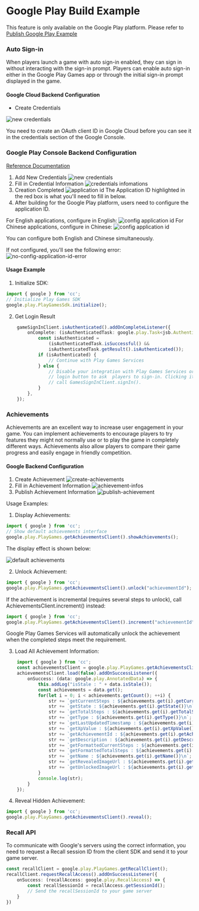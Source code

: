 # Google Play Build Example

This feature is only available on the Google Play platform. Please refer to [Publish Google Play Example](./build-example-google-play.md)

### Auto Sign-in
When players launch a game with auto sign-in enabled, they can sign in without interacting with the sign-in prompt. Players can enable auto sign-in either in the Google Play Games app or through the initial sign-in prompt displayed in the game.

#### Google Cloud Backend Configuration

- Create Credentials

![new credentials](../../../../zh/editor/publish/google-play/game-services-images/google-cloud-new-oauth-client-id.png)

You need to create an OAuth client ID in Google Cloud before you can see it in the credentials section of the Google Console.

### Google Play Console Backend Configuration
[Reference Documentation](https://developer.android.com/games/pgs/console/setup?hl=en#add_your_game_to_the)

1. Add New Credentials
![new credentials](../../../../zh/editor/publish/google-play/game-services-images/new-credentials.png)
2. Fill in Credential Information
![credentials infomations](../../../../zh/editor/publish/google-play/game-services-images/credentials-infos.png)
3. Creation Completed
![application id](../../../../zh/editor/publish/google-play/game-services-images/application-id.png)
The Application ID highlighted in the red box is what you'll need to fill in below.
4. After building for the Google Play platform, users need to configure the application ID.

For English applications, configure in English:
![config application id](../../../../zh/editor/publish/google-play/game-services-images/config-application-id-en.png)
For Chinese applications, configure in Chinese:
![config application id](../../../../zh/editor/publish/google-play/game-services-images/config-application-id-zh.png)

You can configure both English and Chinese simultaneously.

If not configured, you'll see the following error:
![no-config-application-id-error](../../../../zh/editor/publish/google-play/game-services-images/no-config-application-id-error.png)

#### Usage Example
1. Initialize SDK:
```typescript
import { google } from 'cc';
// Initialize Play Games SDK
google.play.PlayGamesSdk.initialize();
```

2. Get Login Result
```typescript
    gameSignInClient.isAuthenticated().addOnCompleteListener({
        onComplete: (isAuthenticatedTask: google.play.Task<jsb.AuthenticationResult>) => {
            const isAuthenticated =
                (isAuthenticatedTask.isSuccessful() &&
                isAuthenticatedTask.getResult().isAuthenticated());
            if (isAuthenticated) {
                // Continue with Play Games Services
            } else {
                // Disable your integration with Play Games Services or show a
                // login button to ask  players to sign-in. Clicking it should
                // call GamesSignInClient.signIn().
            }
        },
    });
```

### Achievements
Achievements are an excellent way to increase user engagement in your game. You can implement achievements to encourage players to try features they might not normally use or to play the game in completely different ways. Achievements also allow players to compare their game progress and easily engage in friendly competition.

#### Google Backend Configuration
1. Create Achievement
![create-achievements](../../../../zh/editor/publish/google-play/game-services-images/create-achievements.png)
2. Fill in Achievement Information
![achievement-infos](../../../../zh/editor/publish/google-play/game-services-images/achievement-infos.png)
3. Publish Achievement Information
![publish-achievement](../../../../zh/editor/publish/google-play/game-services-images/publish-achievement.png)

Usage Examples:
1. Display Achievements:
```typescript
import { google } from 'cc';
// Show default achievements interface
google.play.PlayGames.getAchievementsClient().showAchievements();
```
The display effect is shown below:

![default achievements](../../../../zh/editor/publish/google-play/game-services-images/default-achievements.png)

2. Unlock Achievement:
```typescript
import { google } from 'cc';
google.play.PlayGames.getAchievementsClient().unlock("achievementId");
```

If the achievement is incremental (requires several steps to unlock), call AchievementsClient.increment() instead:
```typescript
import { google } from 'cc';
google.play.PlayGames.getAchievementsClient().increment("achievementId", 1);
```
Google Play Games Services will automatically unlock the achievement when the completed steps meet the requirement.

3. Load All Achievement Information:
```typescript
    import { google } from 'cc';
    const achievementsClient = google.play.PlayGames.getAchievementsClient();
    achievementsClient.load(false).addOnSuccessListener({
        onSuccess: (data: google.play.AnnotatedData) => {
            this.addLog("isStale : " + data.isStale());
            const achievements = data.get();
            for(let i = 0; i < achievements.getCount(); ++i) {
                str += `getCurrentSteps : ${achievements.get(i).getCurrentSteps()}\n`;
                str += `getState : ${achievements.get(i).getState()}\n`;
                str += `getTotalSteps : ${achievements.get(i).getTotalSteps()}\n`;
                str += `getType : ${achievements.get(i).getType()}\n`;
                str += `getLastUpdatedTimestamp : ${achievements.get(i).getLastUpdatedTimestamp()}\n`;
                str += `getXpValue : ${achievements.get(i).getXpValue()}\n`;
                str += `getAchievementId : ${achievements.get(i).getAchievementId()}\n`;
                str += `getDescription : ${achievements.get(i).getDescription()}\n`;
                str += `getFormattedCurrentSteps : ${achievements.get(i).getFormattedCurrentSteps()}\n`;
                str += `getFormattedTotalSteps : ${achievements.get(i).getFormattedTotalSteps()}\n`;
                str += `getName : ${achievements.get(i).getName()}\n`;
                str += `getRevealedImageUrl : ${achievements.get(i).getRevealedImageUrl()}\n`;
                str += `getUnlockedImageUrl : ${achievements.get(i).getUnlockedImageUrl()}\n\n`;
            }
            console.log(str);
        } 
    });
```

4. Reveal Hidden Achievement:
```typescript
import { google } from 'cc';
google.play.PlayGames.getAchievementsClient().reveal();
```

### Recall API
To communicate with Google's servers using the correct information, you need to request a Recall session ID from the client SDK and send it to your game server.
```typescript
const recallClient = google.play.PlayGames.getRecallClient();
recallClient.requestRecallAccess().addOnSuccessListener({
    onSuccess: (recallAccess: google.play.RecallAccess) => {
        const recallSessionId = recallAccess.getSessionId();
        // Send the recallSessionId to your game server
    }
})
```